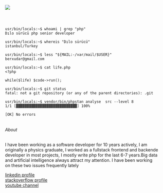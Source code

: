  ![](https://wallpapercave.com/wp/wp5598941.jpg)
 
 ```console
 
 
 
 usr/bin/locals:~$ whoami | grep "php"
 Dılo sürücü php senior developer

 usr/bin/locals:~$ whereis "Dılo sürücü"
 istanbul/Turkey

usr/bin/locals:~$ less "${MAIL:-/var/mail/$USER}" 
 berxudar@gmail.com
 
usr/bin/locals:~$ cat life.php
<?php

while($life) $code->run();

usr/bin/locals:~$ git status
fatal: not a git repository (or any of the parent directories): .git

usr/bin/locals:~$ vendor/bin/phpstan analyse  src --level 8
 1/1 [▓▓▓▓▓▓▓▓▓▓▓▓▓▓▓▓▓▓▓▓▓▓▓▓▓▓▓▓] 100%

 [OK] No errors
                     

 ```

###### About 

I have been working as a software developer for 10 years actively, I am originally a physics graduate, I worked as a fullstack frontend and backende developer in most projects, I mostly write php for the last 6-7 years.Big data and artificial intelligence always attract my attention. I have been working on these two issues frequently lately

[linkedin profile](https://www.linkedin.com/in/dilosurucu/) <br>
[stackoverflow profile](https://stackoverflow.com/users/5582655/d%c4%b1lo-s%c3%bcr%c3%bcc%c3%bc) <br>
[youtube channel](https://www.youtube.com/c/d%C4%B1los%C3%BCr%C3%BCc%C3%BC/videos)

<!--- ![](https://user-images.githubusercontent.com/438920/84861219-66036b00-b025-11ea-956b-0b5e009e0d78.gif) -->


